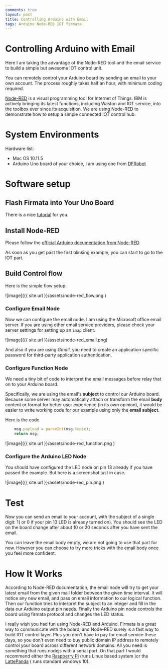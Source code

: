 ```yaml
---
comments: true
layout: post
title: Controlling Arduino with Email
tags: Arduino Node-RED IOT firmata
---
```


# Controlling Arduino with Email

Here I am taking the advantage of the Node-RED tool and the email service to build a simple but awesome IOT control unit.

You can remotely control your Arduino board by sending an email to your own account. The process roughly takes half an hour, with minimum coding required.

[Node-RED](http://nodered.org) is a visual programming tool for Internet of Things.
IBM is actively bringing its latest functions, including Waston and IOT service, into the toolbox ever since its acquisition.
We are using Node-RED to demonstrate how to setup a simple connected IOT control hub.


# System Environments

Hardware list:

* Mac OS 10.11.5
* Arduino Uno board of your choice, I am using one from [DFRobot](http://www.dfrobot.com/index.php?route=product/product&product_id=838&search=uno&description=true)

# Software setup

## Flash Firmata into Your Uno Board

There is a nice [tutorial](http://www.instructables.com/id/Arduino-Installing-Standard-Firmata/) for you.

## Install Node-RED

Please follow the [official Arduino documentation from Node-RED](http://nodered.org/docs/hardware/arduino).

As soon as you get past the first blinking example, you can start to go to the IOT part.

## Build Control flow

Here is the simple flow setup.

![image]({{ site.url }}/assets/node-red_flow.png )

### Configure Email Node

Now we can configure the email node. I am using the Microsoft office email server. If you are using other
email service providers, please check your server settings for setting up an `imap` client.

![image]({{ site.url }}/assets/node-red_email.png)

And also if you are using *Gmail*, you need to create an application specific password for third-party application authentication.


### Configure Function Node

We need a tiny bit of code to interpret the email messages before relay that on to your Arduino board.

Specifically, we are using the email's **subject** to control our Arduino board. Because some server may automatically attach or transform the email **body** content or format for better user experience (in its own opinion), it would be easier to write working code for our example using only the **email subject**.

Here is the code

```javascript
    msg.payload = parseInt(msg.topic);  
    return msg;
```

![image]({{ site.url }}/assets/node-red_function.png )


### Configure the Arduino LED Node

You should have configured the LED node on pin 13 already if you have passed the example. But here is a screenshot just in case.

![image]({{ site.url }}/assets/node-red_pin.png )


# Test

Now you can send an email to your account, with the subject of a single digit: 1( or 0 if your pin 13 LED is already turned on). You should see the LED on the board change after about 10 or 20 seconds after you have sent the email.

You can leave the email body empty, we are not going to use that part for now. However you can choose to try more tricks with the email body once you feel more confident.

# How It Works

According to Node-RED documentation, the email node will try to get your latest email from the given mail folder between the given time interval. It will notice any new email, and pass on email information to our logical function. Then our function tries to interpret the subject to an integer and fill in the data our Arduino output pin needs. Finally the Arduino pin node controls the board using firmata protocol and changes the LED status.


I really wish you had fun using Node-RED and Arduino. Firmata is a great way to communicate with the board, and Node-RED surely is a fast way to build IOT control layer. Plus you don't have to pay for email service these days, so you don't even need to buy public domain IP address to remotely control your board across different network domains. All you need is something that runs nodejs with a serial port. On that part I would recommend either the [Raspberry Pi](http://www.dfrobot.com/index.php?route=product/search&description=true&search=berry) (runs Linux based system )or the [LattePanda](http://www.dfrobot.com/index.php?route=product/product&product_id=1405&search=lattepanda&description=true#.V1RIHVd7zCc) ( runs standard windows 10).
